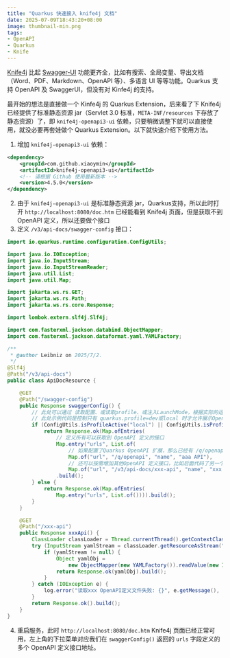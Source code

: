 ```yaml
---
title: "Quarkus 快速接入 knife4j 文档"
date: 2025-07-09T18:43:20+08:00
image: thumbnail-min.png
tags:
- OpenAPI
- Quarkus
- Knife
---
```


[Knife4j](https://github.com/xiaoymin/knife4j) 比起 [Swagger-UI](https://swagger.io/tools/swagger-ui/) 功能更齐全，比如有搜索、全局变量、导出文档（Word、PDF、Markdown、OpenAPI 等）、多语言 UI 等等功能。Quarkus 支持 OpenAPI 及 SwaggerUI，但没有对 Kinfe4j 的支持。

最开始的想法是直接做一个 Kinfe4j 的 Quarkus Extension，后来看了下 Knife4j 已经提供了标准静态资源 jar（Servlet 3.0 标准，`META-INF/resources` 下存放了静态资源）了，即 `knife4j-openapi3-ui` 依赖，只要稍微调整下就可以直接使用，就没必要再套娃做个 Quarkus Extension。以下就快速介绍下使用方法。

1. 增加 `knife4j-openapi3-ui` 依赖：

```xml
<dependency>
    <groupId>com.github.xiaoymin</groupId>
    <artifactId>knife4j-openapi3-ui</artifactId>
    <!-- 请根据 Github 使用最新版本 -->
    <version>4.5.0</version>
</dependency>
```

2. 由于 `knife4j-openapi3-ui` 是标准静态资源 jar，Quarkus支持，所以此时打开 `http://localhost:8080/doc.htm` 已经能看到 Knife4j 页面，但是获取不到 OpenAPI 定义，所以还要做个接口
3. 定义 `/v3/api-docs/swagger-config` 接口：

```java
import io.quarkus.runtime.configuration.ConfigUtils;

import java.io.IOException;
import java.io.InputStream;
import java.io.InputStreamReader;
import java.util.List;
import java.util.Map;

import jakarta.ws.rs.GET;
import jakarta.ws.rs.Path;
import jakarta.ws.rs.core.Response;

import lombok.extern.slf4j.Slf4j;

import com.fasterxml.jackson.databind.ObjectMapper;
import com.fasterxml.jackson.dataformat.yaml.YAMLFactory;

/**
 * @author Leibniz on 2025/7/2.
 */
@Slf4j
@Path("/v3/api-docs")
public class ApiDocResource {

    @GET
    @Path("/swagger-config")
    public Response swaggerConfig() {
        // 此处可以通过 读取配置、或读取profile、或注入LaunchMode，根据实际的运行环境和配置决定是否允许展示OpenAPI定义
        // 此处示例代码是控制只有 quarkus.profile=dev或local 时才允许展示OpenAPI定义
        if (ConfigUtils.isProfileActive("local") || ConfigUtils.isProfileActive("dev")) {
            return Response.ok(Map.ofEntries(
                // 定义所有可以获取到 OpenAPI 定义的接口
                Map.entry("urls", List.of(
                    // 如果配置了Quarkus OpenAPI 扩展，那么已经有 /q/openapi 接口
                    Map.of("url", "/q/openapi", "name", "aaa API"),
                    // 还可以按需增加其他OpenAPI 定义接口，比如后面代码了另一个OpenAPI定义的接口
                    Map.of("url", "/v3/api-docs/xxx-api", "name", "xxx API")))))
                .build();
        } else {
            return Response.ok(Map.ofEntries(
                Map.entry("urls", List.of()))).build();
        }
    }

    @GET
    @Path("/xxx-api")
    public Response xxxApi() {
        ClassLoader classLoader = Thread.currentThread().getContextClassLoader();
        try (InputStream yamlStream = classLoader.getResourceAsStream("META-INF/xxx-openapi.yaml")) {
            if (yamlStream != null) {
                Object yamlObj =
                    new ObjectMapper(new YAMLFactory()).readValue(new InputStreamReader(yamlStream), Object.class);
                return Response.ok(yamlObj).build();
            }
        } catch (IOException e) {
            log.error("读取xxx OpenAPI定义文件失败: {}", e.getMessage(), e);
        }
        return Response.ok().build();
    }
}
```

4. 重启服务，此时 `http://localhost:8080/doc.htm` Knife4j 页面已经正常可用，左上角的下拉菜单对应我们在 `swaggerConfig()` 返回的 `urls` 字段定义的多个 OpenAPI 定义接口地址。
